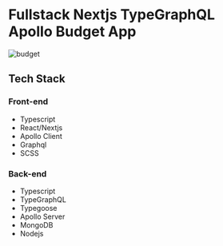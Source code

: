 # Fullstack Nextjs TypeGraphQL Apollo Budget App

![budget](https://user-images.githubusercontent.com/84205265/147385915-ca0fc537-c570-4704-8e9a-66b12f3d6787.png)

## Tech Stack

### Front-end

- Typescript
- React/Nextjs
- Apollo Client
- Graphql
- SCSS

### Back-end

- Typescript
- TypeGraphQL
- Typegoose
- Apollo Server
- MongoDB
- Nodejs
